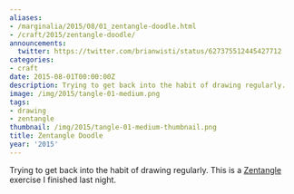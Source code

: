 ```yaml
---
aliases:
- /marginalia/2015/08/01_zentangle-doodle.html
- /craft/2015/zentangle-doodle/
announcements:
  twitter: https://twitter.com/brianwisti/status/627375512445427712
categories:
- craft
date: 2015-08-01T00:00:00Z
description: Trying to get back into the habit of drawing regularly.
image: /img/2015/tangle-01-medium.png
tags:
- drawing
- zentangle
thumbnail: /img/2015/tangle-01-medium-thumbnail.png
title: Zentangle Doodle
year: '2015'
---
```

[Zentangle]: https://www.zentangle.com/
Trying to get back into the habit of drawing regularly. This is a
[Zentangle][] exercise I finished last night.
